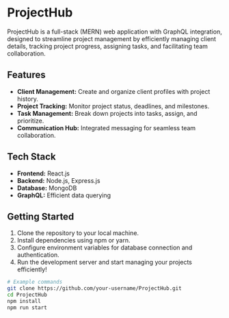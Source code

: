 # ProjectHub

ProjectHub is a full-stack (MERN) web application with GraphQL integration, designed to streamline project management by efficiently managing client details, tracking project progress, assigning tasks, and facilitating team collaboration.

## Features

- **Client Management:** Create and organize client profiles with project history.
- **Project Tracking:** Monitor project status, deadlines, and milestones.
- **Task Management:** Break down projects into tasks, assign, and prioritize.
- **Communication Hub:** Integrated messaging for seamless team collaboration.

## Tech Stack

- **Frontend:** React.js
- **Backend:** Node.js, Express.js
- **Database:** MongoDB
- **GraphQL:** Efficient data querying

## Getting Started

1. Clone the repository to your local machine.
2. Install dependencies using npm or yarn.
3. Configure environment variables for database connection and authentication.
4. Run the development server and start managing your projects efficiently!

```bash
# Example commands
git clone https://github.com/your-username/ProjectHub.git
cd ProjectHub
npm install
npm run start
